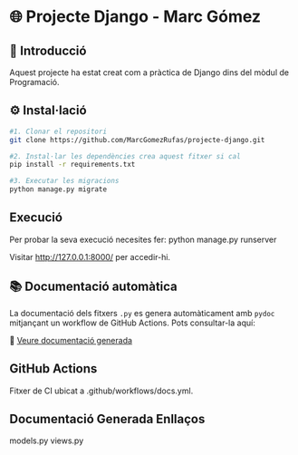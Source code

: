 # 🌐 Projecte Django - Marc Gómez

## 📌 Introducció
Aquest projecte ha estat creat com a pràctica de Django dins del mòdul de Programació.

## ⚙️ Instal·lació

```bash
#1. Clonar el repositori
git clone https://github.com/MarcGomezRufas/projecte-django.git

#2. Instal·lar les dependències crea aquest fitxer si cal
pip install -r requirements.txt

#3. Executar les migracions
python manage.py migrate 
```

## Execució
Per probar la seva execució necesites fer: python manage.py runserver

Visitar http://127.0.0.1:8000/ per accedir-hi.


## 📚 Documentació automàtica

La documentació dels fitxers `.py` es genera automàticament amb `pydoc` mitjançant un workflow de GitHub Actions. Pots consultar-la aquí:

🔗 [Veure documentació generada](https://marcgomezrufas.github.io/projecte-django/)

## GitHub Actions
Fitxer de CI ubicat a .github/workflows/docs.yml.

## Documentació Generada Enllaços
models.py
views.py
